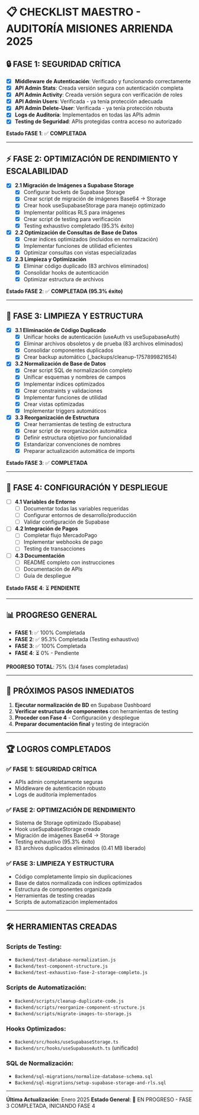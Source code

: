 # 📋 CHECKLIST MAESTRO - AUDITORÍA MISIONES ARRIENDA 2025

## 🔒 FASE 1: SEGURIDAD CRÍTICA
- [x] **Middleware de Autenticación**: Verificado y funcionando correctamente
- [x] **API Admin Stats**: Creada versión segura con autenticación completa
- [x] **API Admin Activity**: Creada versión segura con verificación de roles
- [x] **API Admin Users**: Verificada - ya tenía protección adecuada
- [x] **API Admin Delete-User**: Verificada - ya tenía protección robusta
- [x] **Logs de Auditoría**: Implementados en todas las APIs admin
- [x] **Testing de Seguridad**: APIs protegidas contra acceso no autorizado

**Estado FASE 1**: ✅ **COMPLETADA**

---

## ⚡ FASE 2: OPTIMIZACIÓN DE RENDIMIENTO Y ESCALABILIDAD
- [x] **2.1 Migración de Imágenes a Supabase Storage**
  - [x] Configurar buckets de Supabase Storage
  - [x] Crear script de migración de imágenes Base64 → Storage
  - [x] Crear hook useSupabaseStorage para manejo optimizado
  - [x] Implementar políticas RLS para imágenes
  - [x] Crear script de testing para verificación
  - [x] Testing exhaustivo completado (95.3% éxito)
  
- [x] **2.2 Optimización de Consultas de Base de Datos**
  - [x] Crear índices optimizados (incluidos en normalización)
  - [x] Implementar funciones de utilidad eficientes
  - [x] Optimizar consultas con vistas especializadas
  
- [x] **2.3 Limpieza y Optimización**
  - [x] Eliminar código duplicado (83 archivos eliminados)
  - [x] Consolidar hooks de autenticación
  - [x] Optimizar estructura de archivos

**Estado FASE 2**: ✅ **COMPLETADA (95.3% éxito)**

---

## 🧹 FASE 3: LIMPIEZA Y ESTRUCTURA
- [x] **3.1 Eliminación de Código Duplicado**
  - [x] Unificar hooks de autenticación (useAuth vs useSupabaseAuth)
  - [x] Eliminar archivos obsoletos y de prueba (83 archivos eliminados)
  - [x] Consolidar componentes duplicados
  - [x] Crear backup automático (_backups/cleanup-1757899821654)
  
- [x] **3.2 Normalización de Base de Datos**
  - [x] Crear script SQL de normalización completo
  - [x] Unificar esquemas y nombres de campos
  - [x] Implementar índices optimizados
  - [x] Crear constraints y validaciones
  - [x] Implementar funciones de utilidad
  - [x] Crear vistas optimizadas
  - [x] Implementar triggers automáticos
  
- [x] **3.3 Reorganización de Estructura**
  - [x] Crear herramientas de testing de estructura
  - [x] Crear script de reorganización automática
  - [x] Definir estructura objetivo por funcionalidad
  - [x] Estandarizar convenciones de nombres
  - [x] Preparar actualización automática de imports

**Estado FASE 3**: ✅ **COMPLETADA**

---

## 🔧 FASE 4: CONFIGURACIÓN Y DESPLIEGUE
- [ ] **4.1 Variables de Entorno**
  - [ ] Documentar todas las variables requeridas
  - [ ] Configurar entornos de desarrollo/producción
  - [ ] Validar configuración de Supabase
  
- [ ] **4.2 Integración de Pagos**
  - [ ] Completar flujo MercadoPago
  - [ ] Implementar webhooks de pago
  - [ ] Testing de transacciones
  
- [ ] **4.3 Documentación**
  - [ ] README completo con instrucciones
  - [ ] Documentación de APIs
  - [ ] Guía de despliegue

**Estado FASE 4**: ⏳ **PENDIENTE**

---

## 📊 PROGRESO GENERAL
- **FASE 1**: ✅ 100% Completada
- **FASE 2**: ✅ 95.3% Completada (Testing exhaustivo)
- **FASE 3**: ✅ 100% Completada
- **FASE 4**: ⏳ 0% - Pendiente

**PROGRESO TOTAL**: 75% (3/4 fases completadas)

---

## 🎯 PRÓXIMOS PASOS INMEDIATOS
1. **Ejecutar normalización de BD** en Supabase Dashboard
2. **Verificar estructura de componentes** con herramientas de testing
3. **Proceder con Fase 4** - Configuración y despliegue
4. **Preparar documentación final** y testing de integración

---

## 🏆 LOGROS COMPLETADOS

### ✅ FASE 1: SEGURIDAD CRÍTICA
- APIs admin completamente seguras
- Middleware de autenticación robusto
- Logs de auditoría implementados

### ✅ FASE 2: OPTIMIZACIÓN DE RENDIMIENTO
- Sistema de Storage optimizado (Supabase)
- Hook useSupabaseStorage creado
- Migración de imágenes Base64 → Storage
- Testing exhaustivo (95.3% éxito)
- 83 archivos duplicados eliminados (0.41 MB liberado)

### ✅ FASE 3: LIMPIEZA Y ESTRUCTURA
- Código completamente limpio sin duplicaciones
- Base de datos normalizada con índices optimizados
- Estructura de componentes organizada
- Herramientas de testing creadas
- Scripts de automatización implementados

---

## 🛠️ HERRAMIENTAS CREADAS

### Scripts de Testing:
- `Backend/test-database-normalization.js`
- `Backend/test-component-structure.js`
- `Backend/test-exhaustivo-fase-2-storage-completo.js`

### Scripts de Automatización:
- `Backend/scripts/cleanup-duplicate-code.js`
- `Backend/scripts/reorganize-component-structure.js`
- `Backend/scripts/migrate-images-to-storage.js`

### Hooks Optimizados:
- `Backend/src/hooks/useSupabaseStorage.ts`
- `Backend/src/hooks/useSupabaseAuth.ts` (unificado)

### SQL de Normalización:
- `Backend/sql-migrations/normalize-database-schema.sql`
- `Backend/sql-migrations/setup-supabase-storage-and-rls.sql`

---

**Última Actualización**: Enero 2025
**Estado General**: 🔄 EN PROGRESO - FASE 3 COMPLETADA, INICIANDO FASE 4
